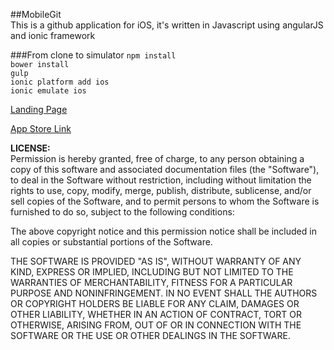 ##MobileGit  
This is a github application for iOS, it's written in Javascript using angularJS and ionic framework

###From clone to simulator
<code>npm install</code>  
<code>bower install</code>  
<code>gulp</code>  
<code>ionic platform add ios</code>  
<code>ionic emulate ios</code>

<a href="http://jackhanford.com/MobileGit/">Landing Page</a>  

<a href="https://itunes.apple.com/us/app/mobilegit/id918733984?ls=1&mt=8">App Store Link</a>  

**LICENSE:**
<br />
Permission is hereby granted, free of charge, to any person obtaining a copy
of this software and associated documentation files (the "Software"), to deal
in the Software without restriction, including without limitation the rights
to use, copy, modify, merge, publish, distribute, sublicense, and/or sell
copies of the Software, and to permit persons to whom the Software is
furnished to do so, subject to the following conditions:

The above copyright notice and this permission notice shall be included in
all copies or substantial portions of the Software.

THE SOFTWARE IS PROVIDED "AS IS", WITHOUT WARRANTY OF ANY KIND, EXPRESS OR
IMPLIED, INCLUDING BUT NOT LIMITED TO THE WARRANTIES OF MERCHANTABILITY,
FITNESS FOR A PARTICULAR PURPOSE AND NONINFRINGEMENT. IN NO EVENT SHALL THE
AUTHORS OR COPYRIGHT HOLDERS BE LIABLE FOR ANY CLAIM, DAMAGES OR OTHER
LIABILITY, WHETHER IN AN ACTION OF CONTRACT, TORT OR OTHERWISE, ARISING FROM,
OUT OF OR IN CONNECTION WITH THE SOFTWARE OR THE USE OR OTHER DEALINGS IN
THE SOFTWARE.
